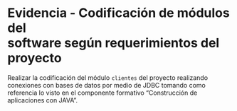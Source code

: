 # Evidencia - Codificación de módulos del<br>software según requerimientos del proyecto
Realizar la codificación del módulo ```clientes``` del proyecto realizando conexiones con bases de datos por medio de JDBC tomando como referencia lo visto en el componente formativo “Construcción de aplicaciones con JAVA”.<br>
